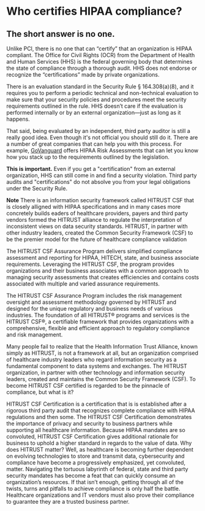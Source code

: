 # Who certifies HIPAA compliance?

## The short answer is no one.

Unlike PCI, there is no one that can “certify” that an organization is HIPAA compliant. The Office for Civil Rights (OCR) from the Department of Health and Human Services (HHS) is the federal governing body that determines the state of compliance through a thorough audit. HHS does not endorse or recognize the “certifications” made by private organizations.

There is an evaluation standard in the Security Rule § 164.308(a)(8), and it requires you to perform a periodic technical and non-technical evaluation to make sure that your security policies and procedures meet the security requirements outlined in the rule. HHS doesn’t care if the evaluation is performed internally or by an external organization—just as long as it happens.

That said, being evaluated by an independent, third party auditor is still a really good idea. Even though it's not official you should still do it. There are a number of great companies that can help you with this process. For example, [GoVanguard](https://govanguard.io) offers HIPAA Risk Assessments that can let you know how you stack up to the requirements outlined by the legislation.

**This is important.** Even if you get a "certification" from an external organization, HHS can still come in and find a security violation. Third party audits and "certifications" do not absolve you from your legal obligations under the Security Rule.

**Note**
There is an information security framework called HITRUST CSF that is closely alligned with HIPAA specifications and in many cases more concretely builds 
eaders of healthcare providers, payers and third party vendors formed the HITRUST alliance to regulate the interpretation of inconsistent views on data security standards. HITRUST, in partner with other industry leaders, created the Common Security Framework (CSF) to be the premier model for the future of healthcare compliance validation

The HITRUST CSF Assurance Program delivers simplified compliance assessment and reporting for HIPAA, HITECH, state, and business associate requirements. Leveraging the HITRUST CSF, the program provides organizations and their business associates with a common approach to managing security assessments that creates efficiencies and contains costs associated with multiple and varied assurance requirements.

The HITRUST CSF Assurance Program includes the risk management oversight and assessment methodology governed by HITRUST and designed for the unique regulatory and business needs of various industries.
The foundation of all HITRUST® programs and services is the HITRUST CSF®, a certifiable framework that provides organizations with a comprehensive, flexible and efficient approach to regulatory compliance and risk management.

Many people fail to realize that the Health Information Trust Alliance, known simply as HITRUST, is not a framework at all, but an organization comprised of healthcare industry leaders who regard information security as a fundamental component to data systems and exchanges. The HITRUST organization, in partner with other technology and information security leaders, created and maintains the Common Security Framework (CSF). To become HITRUST CSF certified is regarded to be the pinnacle of compliance, but what is it?

HITRUST CSF Certification is a certification that is is established after a rigorous third party audit that recognizes complete compliance with HIPAA regulations and then some.
The HITRUST CSF Certification demonstrates the importance of privacy and security to business partners while supporting all healthcare information.
Because HIPAA mandates are so convoluted, HITRUST CSF Certification gives additional rationale for business to uphold a higher standard in regards to the value of data.
Why does HITRUST matter? Well, as healthcare is becoming further dependent on evolving technologies to store and transmit data, cybersecurity and compliance have become a progressively emphasized, yet convoluted, matter. Navigating the tortuous labyrinth of federal, state and third party security mandates has become a feat that can quickly consume an organization’s resources. If that isn’t enough, getting through all of the twists, turns and pitfalls to achieve compliance is only half the battle. Healthcare organizations and IT vendors must also prove their compliance to guarantee they are a trusted business partner.
